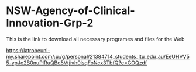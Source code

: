 # NSW-Agency-of-Clinical-Innovation-Grp-2



This is the link to download all necessary programes and files for the Web 

https://latrobeuni-my.sharepoint.com/:u:/g/personal/21384714_students_ltu_edu_au/EeUHVV55-ypJo2B0nuPIRuQBd5Vtjivh0lsqFoNcx3TbfQ?e=GOQzdf
